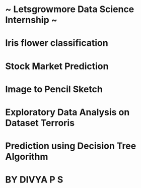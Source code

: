 # ~ Letsgrowmore Data Science Internship ~
# Iris flower classification <br/>
# Stock Market Prediction <br/>
# Image to Pencil Sketch <br/>
# Exploratory Data Analysis on Dataset Terroris <br/>
# Prediction using Decision Tree Algorithm <br/>

# BY DIVYA P S
